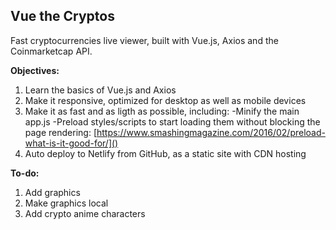 ## Vue the Cryptos
Fast cryptocurrencies live viewer, built with Vue.js, Axios and the Coinmarketcap API.

**Objectives:**
1. Learn the basics of Vue.js and Axios
2. Make it responsive, optimized for desktop as well as mobile devices
3. Make it as fast and as ligth as possible, including:
-Minify the main app.js
-Preload styles/scripts to start loading them without blocking the page rendering:
[https://www.smashingmagazine.com/2016/02/preload-what-is-it-good-for/]()
4. Auto deploy to Netlify from GitHub, as a static site with CDN hosting

**To-do:**
1. Add graphics
2. Make graphics local
3. Add crypto anime characters
